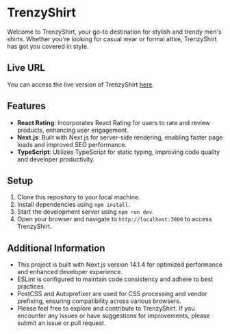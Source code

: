 # TrenzyShirt

Welcome to TrenzyShirt, your go-to destination for stylish and trendy men's shirts. Whether you're looking for casual wear or formal attire, TrenzyShirt has got you covered in style.

## Live URL

You can access the live version of TrenzyShirt [here](https://trenzy-shirt.vercel.app).

## Features

- **React Rating**: Incorporates React Rating for users to rate and review products, enhancing user engagement.
- **Next.js**: Built with Next.js for server-side rendering, enabling faster page loads and improved SEO performance.
- **TypeScript**: Utilizes TypeScript for static typing, improving code quality and developer productivity.

## Setup

1. Clone this repository to your local machine.
2. Install dependencies using `npm install`.
3. Start the development server using `npm run dev`.
4. Open your browser and navigate to `http://localhost:3000` to access TrenzyShirt.

## Additional Information

- This project is built with Next.js version 14.1.4 for optimized performance and enhanced developer experience.
- ESLint is configured to maintain code consistency and adhere to best practices.
- PostCSS and Autoprefixer are used for CSS processing and vendor prefixing, ensuring compatibility across various browsers.
- Please feel free to explore and contribute to TrenzyShirt. If you encounter any issues or have suggestions for improvements, please submit an issue or pull request.
